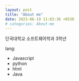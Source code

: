 ```yaml
---
layout: post
title: "About me"
date: 2023-06-19 11:03:36 +0530
# categories: About-me
---
```


단국대학교 소프트웨어학과 3학년

lang:

- Javascript
- python
- html
- Java
